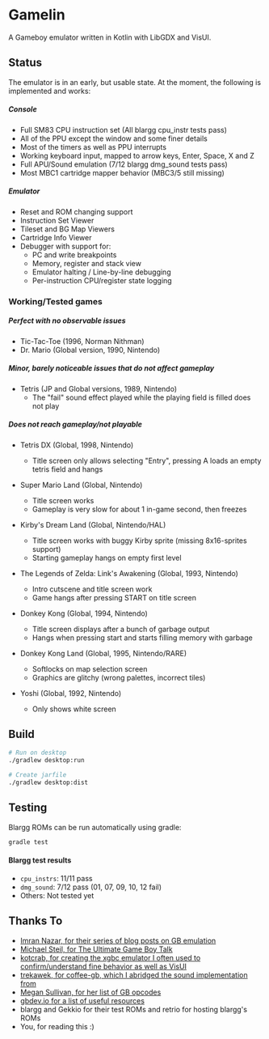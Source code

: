 # Gamelin
A Gameboy emulator written in Kotlin with LibGDX and VisUI.

## Status
The emulator is in an early, but usable state. At the moment, the following is implemented and works:

##### Console
- Full SM83 CPU instruction set (All blargg cpu_instr tests pass)
- All of the PPU except the window and some finer details
- Most of the timers as well as PPU interrupts
- Working keyboard input, mapped to arrow keys, Enter, Space, X and Z
- Full APU/Sound emulation (7/12 blargg dmg_sound tests pass)
- Most MBC1 cartridge mapper behavior (MBC3/5 still missing)

##### Emulator
- Reset and ROM changing support
- Instruction Set Viewer
- Tileset and BG Map Viewers
- Cartridge Info Viewer
- Debugger with support for:
    - PC and write breakpoints
    - Memory, register and stack view
    - Emulator halting / Line-by-line debugging
    - Per-instruction CPU/register state logging

### Working/Tested games
##### Perfect with no observable issues
- Tic-Tac-Toe (1996, Norman Nithman)
- Dr. Mario (Global version, 1990, Nintendo)

##### Minor, barely noticeable issues that do not affect gameplay
- Tetris (JP and Global versions, 1989, Nintendo)
    - The "fail" sound effect played while the playing field is filled does not play

##### Does not reach gameplay/not playable
- Tetris DX (Global, 1998, Nintendo)
    - Title screen only allows selecting "Entry", pressing A loads an empty
    tetris field and hangs

- Super Mario Land (Global, Nintendo)
    - Title screen works
    - Gameplay is very slow for about 1 in-game second, then freezes

- Kirby's Dream Land (Global, Nintendo/HAL)
    - Title screen works with buggy Kirby sprite (missing 8x16-sprites support)
    - Starting gameplay hangs on empty first level

- The Legends of Zelda: Link's Awakening (Global, 1993, Nintendo)
    - Intro cutscene and title screen work
    - Game hangs after pressing START on title screen

- Donkey Kong (Global, 1994, Nintendo)
    - Title screen displays after a bunch of garbage output
    - Hangs when pressing start and starts filling memory with garbage

- Donkey Kong Land (Global, 1995, Nintendo/RARE)
    - Softlocks on map selection screen
    - Graphics are glitchy (wrong palettes, incorrect tiles)

- Yoshi (Global, 1992, Nintendo)
    - Only shows white screen

## Build
``` bash
# Run on desktop
./gradlew desktop:run

# Create jarfile
./gradlew desktop:dist
```

## Testing
Blargg ROMs can be run automatically using gradle:
```bash
gradle test
```

#### Blargg test results
- `cpu_instrs`: 11/11 pass
- `dmg_sound`: 7/12 pass (01, 07, 09, 10, 12 fail)
- Others: Not tested yet

## Thanks To
- [Imran Nazar, for their series of blog posts on GB emulation](http://imrannazar.com/GameBoy-Emulation-in-JavaScript:-The-CPU)
- [Michael Steil, for The Ultimate Game Boy Talk](https://media.ccc.de/v/33c3-8029-the_ultimate_game_boy_talk)
- [kotcrab, for creating the xgbc emulator I often used to confirm/understand fine behavior as well as VisUI](https://github.com/kotcrab/xgbc)
- [trekawek, for coffee-gb, which I abridged the sound implementation from](https://github.com/trekawek/coffee-gb)
- [Megan Sullivan, for her list of GB opcodes](https://meganesulli.com/blog/game-boy-opcodes)
- [gbdev.io for a list of useful resources](https://gbdev.io)
- blargg and Gekkio for their test ROMs and retrio for hosting blargg's ROMs
- You, for reading this :)
